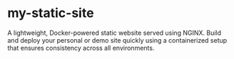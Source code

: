 # my-static-site
A lightweight, Docker-powered static website served using NGINX. Build and deploy your personal or demo site quickly using a containerized setup that ensures consistency across all environments.

